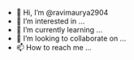 - 👋 Hi, I’m @ravimaurya2904
- 👀 I’m interested in ...
- 🌱 I’m currently learning ...
- 💞️ I’m looking to collaborate on ...
- 📫 How to reach me ...

<!---
ravimaurya2904/ravimaurya2904 is a ✨ special ✨ repository because its `README.md` (this file) appears on your GitHub profile.
You can click the Preview link to take a look at your changes.
Ravikant Maurya
